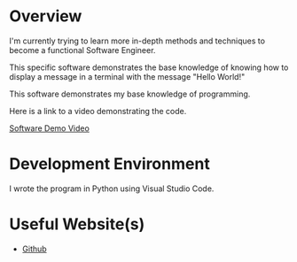 # Overview

I'm currently trying to learn more in-depth methods and techniques to become a functional Software Engineer.

This specific software demonstrates the base knowledge of knowing how to display a message in a terminal with the message "Hello World!"

This software demonstrates my base knowledge of programming.

Here is a link to a video demonstrating the code.

[Software Demo Video](https://www.youtube.com/watch?v=vk0LFPxX8Fk)

# Development Environment

I wrote the program in Python using Visual Studio Code.

# Useful Website(s)

* [Github](https://github.com)
